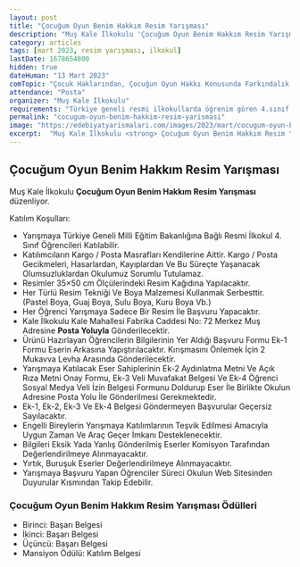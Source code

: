 ```yaml
---
layout: post
title: "Çocuğum Oyun Benim Hakkım Resim Yarışması"
description: "Muş Kale İlkokulu 'Çocuğum Oyun Benim Hakkım Resim Yarışması' düzenliyor."
category: articles
tags: [mart 2023, resim yarışması, ilkokul]
lastDate: 1678654800
hidden: true
dateHuman: "13 Mart 2023"
comTopic: "Çocuk Haklarından, Çocuğun Oyun Hakkı Konusunda Farkındalık Yaratmak"
attendance: "Posta"
organizer: "Muş Kale İlkokulu"
requirements: "Türkiye geneli resmi ilkokullarda öğrenim gören 4.sınıf öğrencileri katılabilir."
permalink: "cocugum-oyun-benim-hakkim-resim-yarismasi"
image: "https://edebiyatyarismalari.com/images/2023/mart/cocugum-oyun-benim-hakkim-resim-yarismasi.jpg"
excerpt:  "Muş Kale İlkokulu <strong> Çocuğum Oyun Benim Hakkım Resim Yarışması </strong> düzenliyor."
---
```


## Çocuğum Oyun Benim Hakkım Resim Yarışması
Muş Kale İlkokulu **Çocuğum Oyun Benim Hakkım Resim Yarışması** düzenliyor.  

Katılım Koşulları:
- Yarışmaya Türkiye Geneli Milli Eğitim Bakanlığına Bağlı Resmi İlkokul 4. Sınıf Öğrencileri Katılabilir.
- Katılımcıların Kargo / Posta Masrafları Kendilerine Aittir. Kargo / Posta Gecikmeleri, Hasarlardan, Kayıplardan Ve Bu Süreçte Yaşanacak Olumsuzluklardan Okulumuz Sorumlu Tutulamaz.
- Resimler 35×50 cm Ölçülerindeki Resim Kağıdına Yapılacaktır.
- Her Türlü Resim Tekniği Ve Boya Malzemesi Kullanmak Serbesttir. (Pastel Boya, Guaj Boya, Sulu Boya, Kuru Boya Vb.)
- Her Öğrenci Yarışmaya Sadece Bir Resim İle Başvuru Yapacaktır.
- Kale İlkokulu Kale Mahallesi Fabrika Caddesi No: 72 Merkez Muş Adresine **Posta Yoluyla** Gönderilecektir.
- Ürünü Hazırlayan Öğrencilerin Bilgilerinin Yer Aldığı Başvuru Formu Ek-1 Formu Eserin Arkasına Yapıştırılacaktır. Kırışmasını Önlemek İçin 2 Mukavva Levha Arasında Gönderilecektir.
- Yarışmaya Katılacak Eser Sahiplerinin Ek-2 Aydınlatma Metni Ve Açık Rıza Metni Onay Formu, Ek-3 Veli Muvafakat Belgesi Ve Ek-4 Öğrenci Sosyal Medya Veli İzin Belgesi Formunu Doldurup Eser İle Birlikte Okulun Adresine Posta Yolu İle Gönderilmesi Gerekmektedir.
- Ek-1, Ek-2, Ek-3 Ve Ek-4 Belgesi Göndermeyen Başvurular Geçersiz Sayılacaktır.
- Engelli Bireylerin Yarışmaya Katılımlarının Teşvik Edilmesi Amacıyla Uygun Zaman Ve Araç Geçer İmkanı Desteklenecektir.
- Bilgileri Eksik Yada Yanlış Gönderilmiş Eserler Komisyon Tarafından Değerlendirilmeye Alınmayacaktır.
- Yırtık, Buruşuk Eserler Değerlendirilmeye Alınmayacaktır.
- Yarışmaya Başvuru Yapan Öğrenciler Süreci Okulun Web Sitesinden Duyurular Kısmından Takip Edebilir.


### Çocuğum Oyun Benim Hakkım Resim Yarışması Ödülleri
- Birinci: Başarı Belgesi
- İkinci: Başarı Belgesi
- Üçüncü: Başarı Belgesi
- Mansiyon Ödülü: Katılım Belgesi
